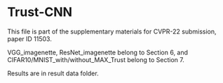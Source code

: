 # Trust-CNN

This file is part of the supplementary materials for CVPR-22 submission, paper ID 11503. 


VGG_imagenette, ResNet_imagenette belong to Section 6, and CIFAR10/MNIST_with/without_MAX_Trust belong to Section 7.

Results are in result data folder.
